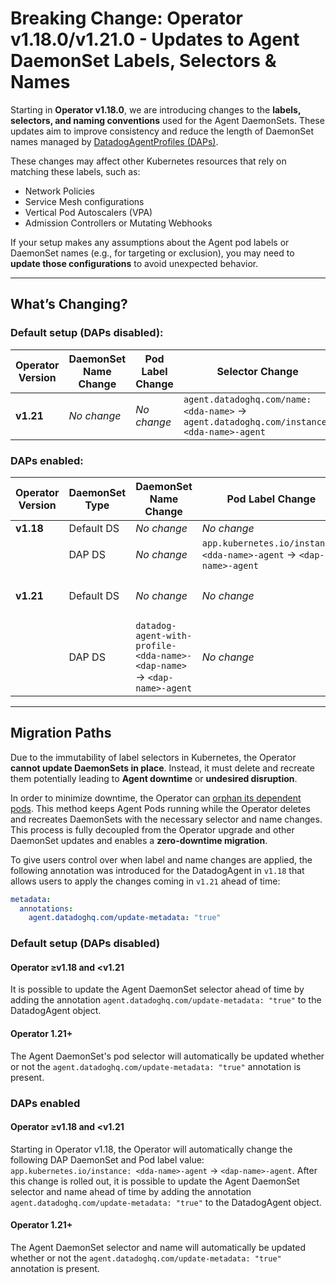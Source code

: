 # Breaking Change: Operator v1.18.0/v1.21.0 - Updates to Agent DaemonSet Labels, Selectors & Names

Starting in **Operator v1.18.0**, we are introducing changes to the **labels, selectors, and naming conventions** used for the Agent DaemonSets. These updates aim to improve consistency and reduce the length of DaemonSet names managed by [DatadogAgentProfiles (DAPs)][1].

These changes may affect other Kubernetes resources that rely on matching these labels, such as:

- Network Policies
- Service Mesh configurations
- Vertical Pod Autoscalers (VPA)
- Admission Controllers or Mutating Webhooks

If your setup makes any assumptions about the Agent pod labels or DaemonSet names (e.g., for targeting or exclusion), you may need to **update those configurations** to avoid unexpected behavior.

---

## What’s Changing?

### Default setup (DAPs disabled):
| Operator Version | DaemonSet Name Change | Pod Label Change | Selector Change |
|------------------|-----------------------|------------------|-----------------|
| **v1.21**        | _No change_           | _No change_      | `agent.datadoghq.com/name: <dda-name>` → `agent.datadoghq.com/instance: <dda-name>-agent` |


### DAPs enabled:
| Operator Version | DaemonSet Type | DaemonSet Name Change | Pod Label Change | Selector Change |
|------------------|----------------|-----------------------|------------------|-----------------|
| **v1.18**        | Default DS     | _No change_           | _No change_      | _No change_     |
|                  | DAP DS         | _No change_           | `app.kubernetes.io/instance: <dda-name>-agent` → `<dap-name>-agent` | _No change_ |
| **v1.21**        | Default DS     | _No change_           | _No change_      | `agent.datadoghq.com/name: <dda-name>` → `agent.datadoghq.com/instance: <dda-name>-agent` |
|                  | DAP DS         | `datadog-agent-with-profile-<dda-name>-<dap-name>` → `<dap-name>-agent` | _No change_       | `agent.datadoghq.com/name: <dda-name>` → `agent.datadoghq.com/instance: <dap-name>-agent` |

---

## Migration Paths

Due to the immutability of label selectors in Kubernetes, the Operator **cannot update DaemonSets in place**. Instead, it must delete and recreate them potentially leading to **Agent downtime** or **undesired disruption**.

In order to minimize downtime, the Operator can [orphan its dependent pods](2). This method keeps Agent Pods running while the Operator deletes and recreates DaemonSets with the necessary selector and name changes. This process is fully decoupled from the Operator upgrade and other DaemonSet updates and enables a **zero-downtime migration**.

To give users control over when label and name changes are applied, the following annotation was introduced for the DatadogAgent in `v1.18` that allows users to apply the changes coming in `v1.21` ahead of time:
   ```yaml
   metadata:
     annotations:
       agent.datadoghq.com/update-metadata: "true"
   ```

### Default setup (DAPs disabled)

#### Operator ≥v1.18 and <v1.21

It is possible to update the Agent DaemonSet selector ahead of time by adding the annotation `agent.datadoghq.com/update-metadata: "true"` to the DatadogAgent object.

#### Operator 1.21+

The Agent DaemonSet's pod selector will automatically be updated whether or not the `agent.datadoghq.com/update-metadata: "true"` annotation is present.

### DAPs enabled

#### Operator ≥v1.18 and <v1.21

Starting in Operator v1.18, the Operator will automatically change the following DAP DaemonSet and Pod label value: `app.kubernetes.io/instance: <dda-name>-agent` → `<dap-name>-agent`. After this change is rolled out, it is possible to update the Agent DaemonSet selector and name ahead of time by adding the annotation `agent.datadoghq.com/update-metadata: "true"` to the DatadogAgent object.

#### Operator 1.21+

The Agent DaemonSet selector and name will automatically be updated whether or not the `agent.datadoghq.com/update-metadata: "true"` annotation is present.


[1]: https://github.com/DataDog/datadog-operator/blob/main/docs/datadog_agent_profiles.md
[2]: https://kubernetes.io/docs/tasks/administer-cluster/use-cascading-deletion/#set-orphan-deletion-policy
